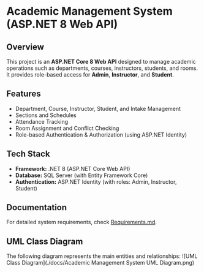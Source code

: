 # Academic Management System (ASP.NET 8 Web API)

## Overview
This project is an **ASP.NET Core 8 Web API** designed to manage academic operations such as departments, courses, instructors, students, and rooms.  
It provides role-based access for **Admin**, **Instructor**, and **Student**.

## Features
- Department, Course, Instructor, Student, and Intake Management
- Sections and Schedules
- Attendance Tracking
- Room Assignment and Conflict Checking
- Role-based Authentication & Authorization (using ASP.NET Identity)

## Tech Stack
- **Framework:** .NET 8 (ASP.NET Core Web API)  
- **Database:** SQL Server (with Entity Framework Core)  
- **Authentication:** ASP.NET Identity (with roles: Admin, Instructor, Student)  

## Documentation
For detailed system requirements, check [Requirements.md](./docs/Requirements.md).

## UML Class Diagram
The following diagram represents the main entities and relationships:
![UML Class Diagram](./docs/Academic Management System UML Diagram.png)


